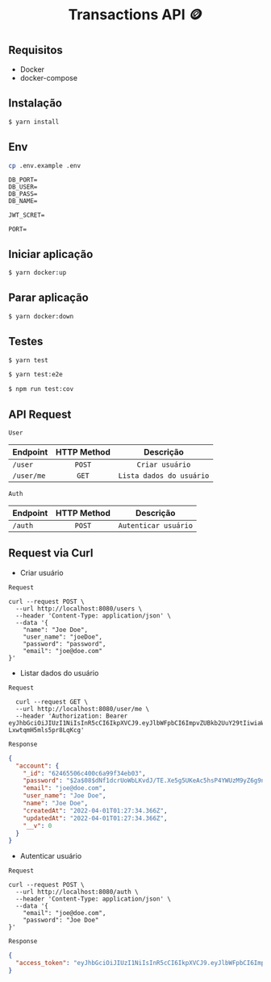 <h1 align="center">
  Transactions API 🪙
</h1>

## Requisitos

- Docker
- docker-compose

## Instalação

```bash
$ yarn install
```

## Env

```bash
cp .env.example .env
```

```
DB_PORT=
DB_USER=
DB_PASS=
DB_NAME=

JWT_SCRET=

PORT=
```

## Iniciar aplicação

```bash
$ yarn docker:up
```

## Parar aplicação

```bash
$ yarn docker:down
```

## Testes

```bash
$ yarn test

$ yarn test:e2e

$ npm run test:cov
```

## API Request

`User`

| Endpoint   | HTTP Method |        Descrição         |
| ---------- | :---------: | :----------------------: |
| `/user`    |   `POST`    |     `Criar usuário`      |
| `/user/me` |    `GET`    | `Lista dados do usuário` |

`Auth`

| Endpoint | HTTP Method |      Descrição       |
| -------- | :---------: | :------------------: |
| `/auth`  |   `POST`    | `Autenticar usuário` |

## Request via Curl

- Criar usuário

`Request`

```curl
curl --request POST \
  --url http://localhost:8080/users \
  --header 'Content-Type: application/json' \
  --data '{
	"name": "Joe Doe",
	"user_name": "joeDoe",
	"password": "password",
	"email": "joe@doe.com"
}'
```

- Listar dados do usuário

`Request`

```curl
  curl --request GET \
  --url http://localhost:8080/user/me \
  --header 'Authorization: Bearer eyJhbGciOiJIUzI1NiIsInR5cCI6IkpXVCJ9.eyJlbWFpbCI6ImpvZUBkb2UuY29tIiwiaWF0IjoxNjQ4OTI3Mzg3LCJleHAiOjE2NDg5Mjc0NDd9.ufw1OECaKmVzSee8n3JYVw-LxwtqmH5mls5pr8LqKcg'
```

`Response`

```json
{
  "account": {
    "_id": "62465506c400c6a99f34eb03",
    "password": "$2a$08$dNf1dcrUoWbLKvdJ/TE.Xe5g5UKeAc5hsP4YWUzM9yZ6g9nG2eVpG",
    "email": "joe@doe.com",
    "user_name": "Joe Doe",
    "name": "Joe Doe",
    "createdAt": "2022-04-01T01:27:34.366Z",
    "updatedAt": "2022-04-01T01:27:34.366Z",
    "__v": 0
  }
}
```

- Autenticar usuário

`Request`

```curl
curl --request POST \
  --url http://localhost:8080/auth \
  --header 'Content-Type: application/json' \
  --data '{
	"email": "joe@doe.com",
	"password": "Joe Doe"
}'
```

`Response`

```json
{
  "access_token": "eyJhbGciOiJIUzI1NiIsInR5cCI6IkpXVCJ9.eyJlbWFpbCI6ImpvZUBkb2UuY29tIiwiaWF0IjoxNjQ4Nzc2ODM1LCJleHAiOjE2NDg3NzY4OTV9.Jv0uo_d7cMdOwe7YLUEr6RCcblz2SMPQr5zdgBHwUoE"
}
```
